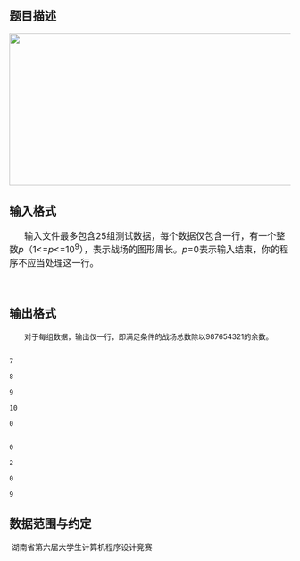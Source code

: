 ## 题目描述

<p><img height="272" width="701" alt="" src="https://s2.loli.net/2023/08/15/HD6itrBMpcLCa1O.png"></p> 
<p></p>

## 输入格式

<div style="text-indent: 20pt">
 <span style="font-size: medium">输入文件最多包含25组测试数据，每个数据仅包含一行，有一个整数<i>p</i>（1<=<i>p</i><=10<sup>9</sup>），表示战场的图形周长。<i>p</i>=0表示输入结束，你的程序不应当处理这一行。</span>
</div> 
<div style="line-height: normal">
 <span style="font-size: medium"> </span>
</div>

## 输出格式

<div style="text-indent: 20pt">
 <span style="font-size: small">对于每组数据，输出仅一行，即满足条件的战场总数除以987654321的余数。</span>
</div>

```input1
7
8
9
10
0
```
```output1
0
2
0
9
```
## 数据范围与约定

<p> 湖南省第六届大学生计算机程序设计竞赛</p>

